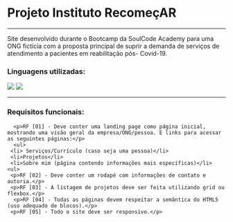 # Projeto Instituto RecomeçAR
<hr/>
  <p>Site desenvolvido durante o Bootcamp da SoulCode Academy para uma ONG fictícia com a proposta principal de suprir a demanda de serviços de atendimento a pacientes em reabilitação pós- Covid-19.</p>

  <div>
    <h3>Linguagens utilizadas:</h3>
    <img src="https://img.shields.io/badge/HTML5-E34F26?style=for-the-badge&logo=html5&logoColor=white"/>
    <img src="https://img.shields.io/badge/CSS3-1572B6?style=for-the-badge&logo=css3&logoColor=white"/>
  </div>
  
  <hr>
  
  <h3>Requisitos funcionais:</h3>
    
      <p>RF [01] - Deve conter uma landing page como página inicial, mostrando uma visão geral da empresa/ONG/pessoa. E links para acessar as seguintes páginas:</p>
      <ul>
     <li> Serviços/Currículo (caso seja uma pessoa)</li>
     <li>Projetos</li>
     <li>Sobre mim (página contendo informações mais específicas)</li>
    <ul>
     <p>RF [02] - Deve conter um rodapé com informações de contato e autoria.</p>
     <p>RF [03] - A listagem de projetos deve ser feita utilizando grid ou flexbox.</p>
      <p>RF [04] - Todas as páginas devem respeitar a semântica do HTML5 (uso adequado de blocos).</p>
     <p>RF [05] - Todo o site deve ser responsivo.</p>
  
  
